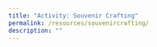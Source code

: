 ```yaml
---
title: "Activity: Souvenir Crafting"
permalink: /resources/souvenircrafting/
description: ""
---
```

